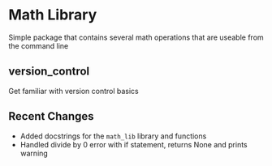 # Math Library

Simple package that contains several math operations that are useable from the command line

## version_control
Get familiar with version control basics

## Recent Changes
- Added docstrings for the `math_lib` library and functions
- Handled divide by 0 error with if statement, returns None and prints warning